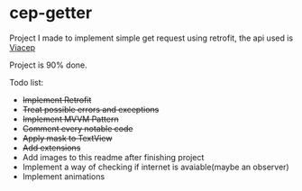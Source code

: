 # cep-getter
Project I made to implement simple get request using retrofit, the api used is [Viacep](https://viacep.com.br/)

Project is 90% done.


Todo list:
- ~~Implement Retrofit~~
- ~~Treat possible errors and exceptions~~
- ~~Implement MVVM Pattern~~
- ~~Comment every notable code~~
- ~~Apply mask to TextView~~
- ~~Add extensions~~
- Add images to this readme after finishing project
- Implement a way of checking if internet is avaiable(maybe an observer)
- Implement animations
